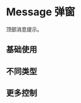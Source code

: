 <script setup>
import GovMessageBase from "./examples/message/message-base.vue"
import GovMessageOption from "./examples/message/message-option.vue"
import GovMessageType from "./examples/message/message-type.vue"
</script>


# Message 弹窗

顶部消息提示。

## 基础使用

<GovMessageBase />



## 不同类型

<GovMessageType />


## 更多控制

<GovMessageOption />
